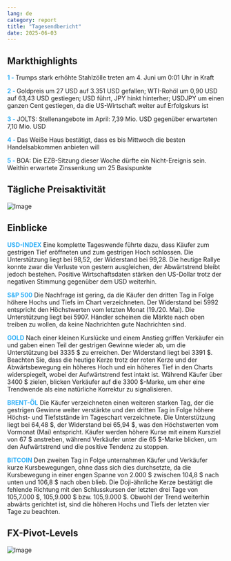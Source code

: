 ```yaml
---
lang: de
category: report
title: "Tagesendbericht"
date: 2025-06-03
---
```



<h2>Markthighlights</h2>
<strong style="color: #2caef7;">1 - </strong> Trumps stark erhöhte Stahlzölle treten am 4. Juni um 0:01 Uhr in Kraft

<strong style="color: #2caef7;">2 - </strong> Goldpreis um 27 USD auf 3.351 USD gefallen; WTI-Rohöl um 0,90 USD auf 63,43 USD gestiegen; USD führt, JPY hinkt hinterher; USDJPY um einen ganzen Cent gestiegen, da die US-Wirtschaft weiter auf Erfolgskurs ist

<strong style="color: #2caef7;">3 - </strong> JOLTS: Stellenangebote im April: 7,39 Mio. USD gegenüber erwarteten 7,10 Mio. USD

<strong style="color: #2caef7;">4 - </strong> Das Weiße Haus bestätigt, dass es bis Mittwoch die besten Handelsabkommen anbieten will

<strong style="color: #2caef7;">5 - </strong> BOA: Die EZB-Sitzung dieser Woche dürfte ein Nicht-Ereignis sein. Weithin erwartete Zinssenkung um 25 Basispunkte



<h2>Tägliche Preisaktivität</h2>
<img src="https://markleighedu.github.io/img/Jun-2025/03-Jun-2025/price.jpg" alt="Image"/>

<h2>Einblicke</h2>
<strong style="color: #2caef7;">USD-INDEX</strong> Eine komplette Tageswende führte dazu, dass Käufer zum gestrigen Tief eröffneten und zum gestrigen Hoch schlossen. Die Unterstützung liegt bei 98,52, der Widerstand bei 99,28. Die heutige Rallye konnte zwar die Verluste von gestern ausgleichen, der Abwärtstrend bleibt jedoch bestehen. Positive Wirtschaftsdaten stärken den US-Dollar trotz der negativen Stimmung gegenüber dem USD weiterhin.

<strong style="color: #2caef7;">S&P 500</strong> Die Nachfrage ist gering, da die Käufer den dritten Tag in Folge höhere Hochs und Tiefs im Chart verzeichneten. Der Widerstand bei 5992 entspricht den Höchstwerten vom letzten Monat (19./20. Mai). Die Unterstützung liegt bei 5907. Händler scheinen die Märkte nach oben treiben zu wollen, da keine Nachrichten gute Nachrichten sind.

<strong style="color: #2caef7;">GOLD</strong> Nach einer kleinen Kurslücke und einem Anstieg griffen Verkäufer ein und gaben einen Teil der gestrigen Gewinne wieder ab, um die Unterstützung bei 3335 $ zu erreichen. Der Widerstand liegt bei 3391 $. Beachten Sie, dass die heutige Kerze trotz der roten Kerze und der Abwärtsbewegung ein höheres Hoch und ein höheres Tief in den Charts widerspiegelt, wobei der Aufwärtstrend fest intakt ist. Während Käufer über 3400 $ zielen, blicken Verkäufer auf die 3300 $-Marke, um eher eine Trendwende als eine natürliche Korrektur zu signalisieren.

<strong style="color: #2caef7;">BRENT-ÖL</strong> Die Käufer verzeichneten einen weiteren starken Tag, der die gestrigen Gewinne weiter verstärkte und den dritten Tag in Folge höhere Höchst- und Tiefststände im Tageschart verzeichnete. Die Unterstützung liegt bei 64,48 $, der Widerstand bei 65,94 $, was den Höchstwerten vom Vormonat (Mai) entspricht. Käufer werden höhere Kurse mit einem Kursziel von 67 $ anstreben, während Verkäufer unter die 65 $-Marke blicken, um den Aufwärtstrend und die positive Tendenz zu stoppen.

<strong style="color: #2caef7;">BITCOIN</strong> Den zweiten Tag in Folge unternahmen Käufer und Verkäufer kurze Kursbewegungen, ohne dass sich dies durchsetzte, da die Kursbewegung in einer engen Spanne von 2.000 $ zwischen 104,8 $ nach unten und 106,8 $ nach oben blieb. Die Doji-ähnliche Kerze bestätigt die fehlende Richtung mit den Schlusskursen der letzten drei Tage von 105,7.000 $, 105,9.000 $ bzw. 105,9.000 $. Obwohl der Trend weiterhin abwärts gerichtet ist, sind die höheren Hochs und Tiefs der letzten vier Tage zu beachten.



<h2>FX-Pivot-Levels</h2>
<img src="https://markleighedu.github.io/img/Jun-2025/03-Jun-2025/pivot.jpg" alt="Image"/>